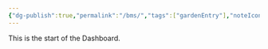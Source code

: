 ```yaml
---
{"dg-publish":true,"permalink":"/bms/","tags":["gardenEntry"],"noteIcon":3}
---
```


This is the start of the Dashboard. 